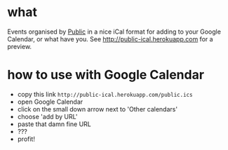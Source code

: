 # what
Events organised by [Public](http://wearepublic.nl) in a nice iCal format for adding to your Google Calendar, or what have you. See http://public-ical.herokuapp.com for a preview.

# how to use with Google Calendar
- copy this link `http://public-ical.herokuapp.com/public.ics`
- open Google Calendar
- click on the small down arrow next to 'Other calendars'
- choose 'add by URL'
- paste that damn fine URL
- ???
- profit!
